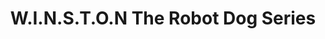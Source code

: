 ---
layout: tag
title: W.I.N.S.T.O.N The Robot Dog Series
excerpt: Walking IK-based Navigation System Transmitted Over Network
taxonomy: Winston
author_profile: true
permalink: /tags/winston/
---